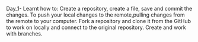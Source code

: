Day_1- Learnt how to:
 Create a repository, create a file, save and commit the changes. 
 To push your local changes to the remote,pulling changes from the remote to your computer.
 Fork a repository and clone it from the GitHub to work on locally and connect to the original repository.
 Create and work with branches.
 